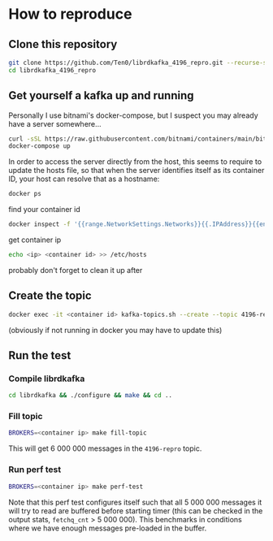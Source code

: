# How to reproduce

## Clone this repository

```bash
git clone https://github.com/Ten0/librdkafka_4196_repro.git --recurse-submodules
cd librdkafka_4196_repro
```

## Get yourself a kafka up and running

Personally I use bitnami's docker-compose, but I suspect you may already have a server somewhere...

```bash
curl -sSL https://raw.githubusercontent.com/bitnami/containers/main/bitnami/kafka/docker-compose.yml > docker-compose.yml
docker-compose up
```

In order to access the server directly from the host, this seems to require to update the hosts file, so that when the server identifies itself as its container ID, your host can resolve that as a hostname:

```bash
docker ps
```
find your container id

```bash
docker inspect -f '{{range.NetworkSettings.Networks}}{{.IPAddress}}{{end}}' <container id>
```
get container ip

```bash
echo <ip> <container id> >> /etc/hosts
```

probably don't forget to clean it up after

## Create the topic

```bash
docker exec -it <container id> kafka-topics.sh --create --topic 4196-repro --bootstrap-server localhost:9092
```
(obviously if not running in docker you may have to update this)

## Run the test

### Compile librdkafka
```bash
cd librdkafka && ./configure && make && cd ..
```

### Fill topic
```bash
BROKERS=<container ip> make fill-topic
```
This will get 6 000 000 messages in the `4196-repro` topic.

### Run perf test
```bash
BROKERS=<container ip> make perf-test
```

Note that this perf test configures itself such that all 5 000 000 messages it will try to read are buffered before starting timer (this can be checked in the output stats, `fetchq_cnt` > 5 000 000).
This benchmarks in conditions where we have enough messages pre-loaded in the buffer.
